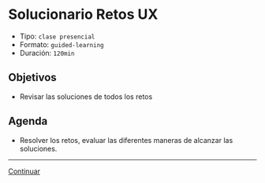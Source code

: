 # Solucionario Retos UX

- Tipo: `clase presencial`
- Formato: `guided-learning`
- Duración: `120min`

## Objetivos

- Revisar las soluciones de todos los retos

## Agenda

* Resolver los retos, evaluar las diferentes maneras de alcanzar las soluciones.

***
[Continuar]( )